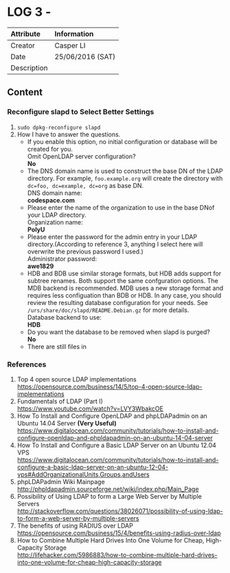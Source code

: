 LOG 3 - 
===========================================

| Attribute   | Information      |
| :---------- | :--------------- |
| Creator     | Casper LI        |
| Date        | 25/06/2016 (SAT) |
| Description |  |

Content
-------------------------------------------
### Reconfigure slapd to Select Better Settings

1. `sudo dpkg-reconfigure slapd`
2. How I have to answer the questions.
   *  If you enable this option, no initial configuration or database will be created for you.<br/>
      Omit OpenLDAP server configuration? <br/>
      **No**
   * The DNS domain name is used to construct the base DN of the LDAP directory. For example, `foo.example.org` will create the directory with `dc=foo, dc=example, dc=org` as base DN.<br/>
     DNS domain name:<br/>
     **codespace.com**
   * Please enter the name of the organization to use in the base DNof your LDAP directory.<br/>
     Organization name:<br/>
     **PolyU**
   * Please enter the password for the admin entry in your LDAP directory.(According to reference 3, anything I select here will overwrite the previous password I used.)<br/>
     Administrator password:<br/>
     **awe1829**
   * HDB and BDB use similar storage formats, but HDB adds support for subtree renames. Both support the same confguration options. The MDB backend is recommended. MDB uses a new storage format and requires less configuation than BDB or HDB. In any case, you should review the resulting database configuration for your needs. See `/urs/share/doc/slapd/README.Debian.gz` for more details.<br/>
   Database backend to use:<br/>
     **HDB**
   * Do you want the database to be removed when slapd is purged?<br/>
     **No**
   * There are still files in

### References

1. Top 4 open source LDAP implementations <br/>
   https://opensource.com/business/14/5/top-4-open-source-ldap-implementations
2. Fundamentals of LDAP (Part I) <br/>
   https://www.youtube.com/watch?v=LVY3WbakcOE
3. How To Install and Configure OpenLDAP and phpLDAPadmin on an Ubuntu 14.04 Server **(Very Useful)**<br/>
   https://www.digitalocean.com/community/tutorials/how-to-install-and-configure-openldap-and-phpldapadmin-on-an-ubuntu-14-04-server
4. How To Install and Configure a Basic LDAP Server on an Ubuntu 12.04 VPS <br/>
   https://www.digitalocean.com/community/tutorials/how-to-install-and-configure-a-basic-ldap-server-on-an-ubuntu-12-04-vps#AddOrganizationalUnits,Groups,andUsers
5. phpLDAPadmin Wiki Mainpage <br/>
   http://phpldapadmin.sourceforge.net/wiki/index.php/Main_Page
6. Possibility of Using LDAP to form a Large Web Server by Multiple Servers <br/>
   http://stackoverflow.com/questions/38026071/possibility-of-using-ldap-to-form-a-web-server-by-multiple-servers
7. The benefits of using RADIUS over LDAP <br/>
   https://opensource.com/business/15/4/benefits-using-radius-over-ldap
8. How to Combine Multiple Hard Drives Into One Volume for Cheap, High-Capacity Storage <br/>
   http://lifehacker.com/5986883/how-to-combine-multiple-hard-drives-into-one-volume-for-cheap-high-capacity-storage
